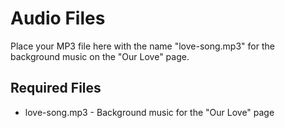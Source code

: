 # Audio Files

Place your MP3 file here with the name "love-song.mp3" for the background music on the "Our Love" page.

## Required Files
- love-song.mp3 - Background music for the "Our Love" page
